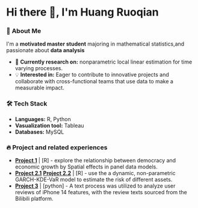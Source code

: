 # Hi there 👋, I'm Huang Ruoqian

### 🚀 **About Me**  
I'm a **motivated master student** majoring in mathematical statistics,and passionate about **data analysis**
- 🔭 **Currently research on:** nonparametric local linear estimation for time varying processes.    
- 💡 **Interested in:**  Eager to contribute to innovative projects and collaborate with cross-functional teams that use data to make a measurable impact.


### 🛠 **Tech Stack**  
- **Languages:** R, Python 
- **Vasualization tool:** Tableau
- **Databases:** MySQL  

### 🔥 **Project and related experiences**  
- **[Project 1](https://github.com/RUOQIANHUNAG/My_fortfolio/blob/main/spatial_econometric_spillover_effect.Rmd)** | [R] - explore the relationship between democracy and economic growth by Spatial effects in panel data models. 
- **[Project 2.1](https://github.com/RUOQIANHUNAG/My_fortfolio/blob/main/var_model.rmd)** **[Project 2.2](https://github.com/RUOQIANHUNAG/My_fortfolio/blob/main/VaR_test.rmd)** | [R] - use the a dynamic, non-parametric GARCH-KDE-VaR model to estimate the risk of different assets.
- **[Project 3](https://github.com/RUOQIANHUNAG/My_fortfolio/blob/main/report.emotion%20(2).md)** | [python] - A text process was utilized to analyze user reviews of iPhone 14 features, with the review texts sourced from the Bilibili platform.



